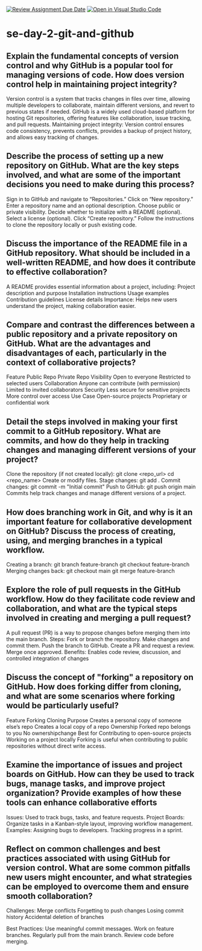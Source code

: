 [![Review Assignment Due Date](https://classroom.github.com/assets/deadline-readme-button-22041afd0340ce965d47ae6ef1cefeee28c7c493a6346c4f15d667ab976d596c.svg)](https://classroom.github.com/a/8wgCKhpZ)
[![Open in Visual Studio Code](https://classroom.github.com/assets/open-in-vscode-2e0aaae1b6195c2367325f4f02e2d04e9abb55f0b24a779b69b11b9e10269abc.svg)](https://classroom.github.com/online_ide?assignment_repo_id=18479780&assignment_repo_type=AssignmentRepo)
# se-day-2-git-and-github
## Explain the fundamental concepts of version control and why GitHub is a popular tool for managing versions of code. How does version control help in maintaining project integrity?
Version control is a system that tracks changes in files over time, allowing multiple developers to collaborate, maintain different versions, and revert to previous states if needed.
GitHub is a widely used cloud-based platform for hosting Git repositories, offering features like collaboration, issue tracking, and pull requests.
Maintaining project integrity: Version control ensures code consistency, prevents conflicts, provides a backup of project history, and allows easy tracking of changes.

## Describe the process of setting up a new repository on GitHub. What are the key steps involved, and what are some of the important decisions you need to make during this process?
Sign in to GitHub and navigate to “Repositories.”
Click on “New repository.”
Enter a repository name and an optional description.
Choose public or private visibility.
Decide whether to initialize with a README (optional).
Select a license (optional).
Click “Create repository.”
Follow the instructions to clone the repository locally or push existing code.

## Discuss the importance of the README file in a GitHub repository. What should be included in a well-written README, and how does it contribute to effective collaboration?
A README provides essential information about a project, including:
Project description and purpose
Installation instructions
Usage examples
Contribution guidelines
License details
Importance: Helps new users understand the project, making collaboration easier.
## Compare and contrast the differences between a public repository and a private repository on GitHub. What are the advantages and disadvantages of each, particularly in the context of collaborative projects?
Feature	       Public Repo	                               Private Repo
Visibility	   Open to everyone	                           Restricted to selected users
Collaboration	 Anyone can contribute (with permission)	   Limited to invited collaborators
Security	     Less secure for sensitive projects	         More control over access
Use Case	     Open-source projects	                       Proprietary or confidential work

## Detail the steps involved in making your first commit to a GitHub repository. What are commits, and how do they help in tracking changes and managing different versions of your project?
Clone the repository (if not created locally):
git clone <repo_url>
cd <repo_name>
Create or modify files.
Stage changes:
git add .
Commit changes:
git commit -m "Initial commit"
Push to GitHub:
git push origin main
Commits help track changes and manage different versions of a project.

## How does branching work in Git, and why is it an important feature for collaborative development on GitHub? Discuss the process of creating, using, and merging branches in a typical workflow.
Creating a branch:
git branch feature-branch
git checkout feature-branch
Merging changes back:
git checkout main
git merge feature-branch


## Explore the role of pull requests in the GitHub workflow. How do they facilitate code review and collaboration, and what are the typical steps involved in creating and merging a pull request?
A pull request (PR) is a way to propose changes before merging them into the main branch.
Steps:
Fork or branch the repository.
Make changes and commit them.
Push the branch to GitHub.
Create a PR and request a review.
Merge once approved.
Benefits: Enables code review, discussion, and controlled integration of changes

## Discuss the concept of "forking" a repository on GitHub. How does forking differ from cloning, and what are some scenarios where forking would be particularly useful?
Feature	    Forking	                                               Cloning
Purpose	    Creates a personal copy of someone else’s repo	       Creates a local copy of a repo
Ownership	  Forked repo belongs to you	                           No ownershipchange
Best for	  Contributing to open-source projects	                 Working on a project locally
Forking is useful when contributing to public repositories without direct write access.

## Examine the importance of issues and project boards on GitHub. How can they be used to track bugs, manage tasks, and improve project organization? Provide examples of how these tools can enhance collaborative efforts
Issues: Used to track bugs, tasks, and feature requests.
Project Boards: Organize tasks in a Kanban-style layout, improving workflow management.
Examples:
Assigning bugs to developers.
Tracking progress in a sprint.

## Reflect on common challenges and best practices associated with using GitHub for version control. What are some common pitfalls new users might encounter, and what strategies can be employed to overcome them and ensure smooth collaboration?
Challenges:
Merge conflicts
Forgetting to push changes
Losing commit history
Accidental deletion of branches

Best Practices:
Use meaningful commit messages.
Work on feature branches.
Regularly pull from the main branch.
Review code before merging.
